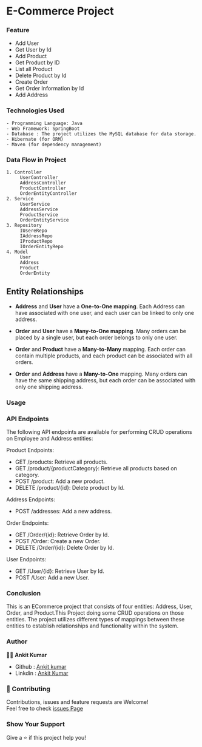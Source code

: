 
# E-Commerce Project




### Feature
- Add User 
- Get User by Id
- Add Product
- Get Product by ID
- List all Product
- Delete Product by Id
- Create Order
- Get Order  Information by Id
- Add Address 

### Technologies Used
```
- Programming Language: Java
- Web Framework: SpringBoot
- Database : The project utilizes the MySQL database for data storage.
- Hibernate (for ORM)
- Maven (for dependency management)
```
###  Data Flow in Project
    1. Controller
         UserController
         AddressController
         ProductController
         OrderEntityController
    2. Service
         UserService 
         AddressService
         ProductService
         OrderEntityService
    3. Repository
         IUsereRepo
         IAddressRepo
         IProductRepo
         IOrderEntityRepo
    4. Model
         User
         Address 
         Product
         OrderEntity
      
## Entity Relationships
- **Address** and **User** have a **One-to-One mapping**. Each Address can have  associated with one user, and each user can be linked to only one address.

- **Order** and **User** have a **Many-to-One mapping**. Many orders can be placed by a single user, but each order belongs to only one user.

- **Order** and **Product** have a **Many-to-Many** mapping. Each order can contain multiple products, and each product can be associated with all orders.

- **Order** and **Address** have a **Many-to-One** mapping. Many orders can have the same shipping address, but each order can be associated with only one shipping address.
### Usage
### API Endpoints
The following API endpoints are available for performing CRUD operations on Employee and Address entities:

Product Endpoints:

- GET /products: Retrieve all products.
- GET /product/{productCategory}: Retrieve all products based on category.
- POST /product: Add a new product.
- DELETE /product/{id}: Delete  product by Id.

 Address Endpoints:

- POST /addresses: Add a new address.

 Order Endpoints:

-  GET /Order/{id}: Retrieve  Order by Id.
- POST /Order: Create a new Order.
- DELETE /Order/{id}: Delete  Order by Id.

User Endpoints:

-  GET /User/{id}: Retrieve  User  by Id.
- POST /User: Add a new User.

    
###  Conclusion
This is an ECommerce project that consists of four entities: Address, User, Order, and Product.This Project doing some CRUD operations on those entities. The project utilizes different types of mappings between these entities to establish relationships and functionality within the system.

### Author
 👨‍💼 **Ankit Kumar**
 + Github : [Ankit kumar](https://github.com/ankitk55?tab=repositories)
 + Linkdin : [Ankit Kumar](https://www.linkedin.com/in/ankit-kumar-7300581b3/)
 
### 🤝 Contributing
Contributions, issues and feature requests are Welcome!\
Feel free to check [issues Page](https://github.com/issues) 

### Show Your Support 
 Give a ⭐ if this project help you!